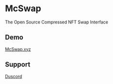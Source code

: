 # McSwap
The Open Source Compressed NFT Swap Interface

## Demo
[McSwap.xyz](https://mcswap.xyz "Live McSwap Demo")

## Support
[Duscord](https://discord.com/invite/mcdegensdao)
